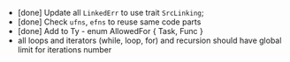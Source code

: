 - [done] Update all `LinkedErr` to use trait `SrcLinking`;
- [done] Check `ufns`, `efns` to reuse same code parts
- [done] Add to Ty - enum AllowedFor { Task, Func }
- all loops and iterators (while, loop, for) and recursion should have global limit for iterations number